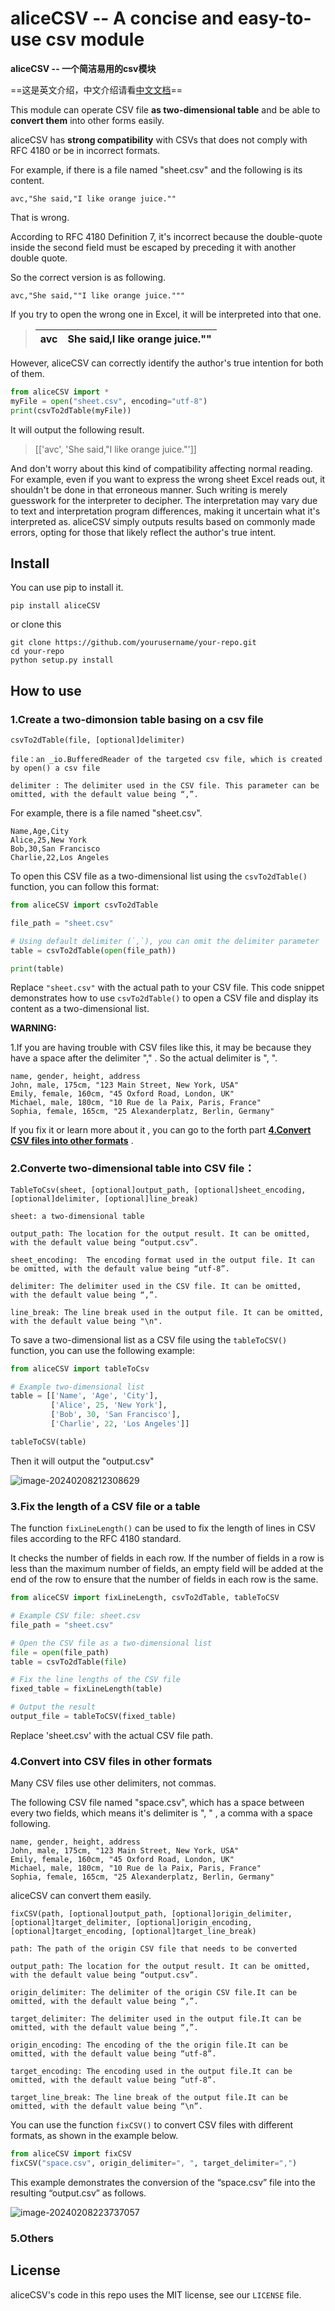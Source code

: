 # aliceCSV -- A concise and easy-to-use csv module   
**aliceCSV -- 一个简洁易用的csv模块**

==这是英文介绍，中文介绍请看[中文文档](https://github.com/Alicedrop/aliceCSV/blob/main/readme_zh-CN.md)==

This module can operate CSV file **as two-dimensional table** and be able to **convert them** into other forms easily.



aliceCSV has **strong compatibility** with CSVs that does not comply with RFC 4180 or be in incorrect formats.

For example, if there is a file named "sheet.csv" and the following is its content.

```
avc,"She said,"I like orange juice.""
```

That is wrong.

According to RFC 4180 Definition 7, it's incorrect because the double-quote inside the second field must be escaped by preceding it with another double quote.

So the correct version is as following.

```
avc,"She said,""I like orange juice."""
```



If you try to open the wrong one in Excel, it will be interpreted into that one.

> | avc  | She said,I like orange juice."" |
> | ---- | ------------------------------- |



However, aliceCSV can correctly identify the author's true intention for both of them.

```python
from aliceCSV import *
myFile = open("sheet.csv", encoding="utf-8")
print(csvTo2dTable(myFile))
```

It will output  the following result.

> [['avc', 'She said,"I like orange juice."']]

And don't worry about this kind of compatibility affecting normal reading. For example, even if you want to express the wrong sheet Excel reads out, it shouldn't be done in that erroneous manner. Such writing is merely guesswork for the interpreter to decipher. The interpretation may vary due to text and interpretation program differences, making it uncertain what it's interpreted as. aliceCSV simply outputs results based on commonly made errors, opting for those that likely reflect the author's true intent.

## Install

You can use pip to install it.

```
pip install aliceCSV
```





or clone this 

```
git clone https://github.com/yourusername/your-repo.git
cd your-repo
python setup.py install
```



## How to use

### 1.Create a two-dimonsion table basing on a csv file
```
csvTo2dTable(file, [optional]delimiter)
```
`file：an _io.BufferedReader of the targeted csv file, which is created by open() a csv file`

`delimiter : The delimiter used in the CSV file. This parameter can be omitted, with the default value being “,”.`



For example, there is a file named "sheet.csv".

```plain text
Name,Age,City
Alice,25,New York
Bob,30,San Francisco
Charlie,22,Los Angeles
```

To open this CSV file as a two-dimensional list using the `csvTo2dTable()` function, you can follow this format:

```python
from aliceCSV import csvTo2dTable

file_path = "sheet.csv"

# Using default delimiter (`,`), you can omit the delimiter parameter
table = csvTo2dTable(open(file_path))

print(table)
```

Replace `"sheet.csv"` with the actual path to your CSV file. This code snippet demonstrates how to use `csvTo2dTable()` to open a CSV file and display its content as a two-dimensional list.



**WARNING:** 

1.If you are having trouble with CSV files like this, it may be because they have a space after the delimiter "," . So the actual delimiter is ",  ".

```
name, gender, height, address
John, male, 175cm, "123 Main Street, New York, USA"
Emily, female, 160cm, "45 Oxford Road, London, UK"
Michael, male, 180cm, "10 Rue de la Paix, Paris, France"
Sophia, female, 165cm, "25 Alexanderplatz, Berlin, Germany"
```

If you fix it or learn more about it , you can go to the forth part [**4.Convert CSV files into other formats**](https://github.com/Alicedrop/aliceCSV/blob/main/README.md#4convert-csv-files-into-other-formats) .

### 2.Converte two-dimensional table into CSV file：

```
TableToCsv(sheet, [optional]output_path, [optional]sheet_encoding, [optional]delimiter, [optional]line_break)
```
`sheet: a two-dimensional table`

`output_path: The location for the output result. It can be omitted, with the default value being “output.csv”.`

`sheet_encoding:  The encoding format used in the output file. It can be omitted, with the default value being “utf-8”.`

```delimiter: The delimiter used in the CSV file. It can be omitted,  with the default value being “,”.```

`line_break: The line break used in the output file. It can be omitted, with the default value being "\n".`



To save a two-dimensional list as a CSV file using the `tableToCSV()` function, you can use the following example:

```python
from aliceCSV import tableToCsv

# Example two-dimensional list
table = [['Name', 'Age', 'City'],
         ['Alice', 25, 'New York'],
         ['Bob', 30, 'San Francisco'],
         ['Charlie', 22, 'Los Angeles']]

tableToCSV(table)
```

Then it will output the "output.csv"

![image-20240208212308629](D:\2024工程\aliceCSV\assets\image-20240208212308629.png) 



### 3.Fix the length of a CSV file or a table

The  function `fixLineLength()` can be used to fix the length of lines in CSV files according to the RFC 4180 standard. 

It checks the number of fields in each row. If the number of fields in a row is less than the maximum number of fields, an empty field will be added at the end of the row to ensure that the number of fields in each row is the same.

```python
from aliceCSV import fixLineLength, csvTo2dTable, tableToCSV

# Example CSV file: sheet.csv
file_path = "sheet.csv"

# Open the CSV file as a two-dimensional list
file = open(file_path)
table = csvTo2dTable(file)

# Fix the line lengths of the CSV file
fixed_table = fixLineLength(table)

# Output the result
output_file = tableToCSV(fixed_table)
```

Replace 'sheet.csv' with the actual CSV file path.





### 4.Convert into CSV files in other formats

Many CSV files use other delimiters, not commas. 

The following CSV file named "space.csv", which has a space between every two fields, which means it's delimiter is ", " , a comma with a space following.

```
name, gender, height, address
John, male, 175cm, "123 Main Street, New York, USA"
Emily, female, 160cm, "45 Oxford Road, London, UK"
Michael, male, 180cm, "10 Rue de la Paix, Paris, France"
Sophia, female, 165cm, "25 Alexanderplatz, Berlin, Germany"
```

aliceCSV can convert them easily.

```
fixCSV(path, [optional]output_path, [optional]origin_delimiter,                  [optional]target_delimiter, [optional]origin_encoding,                    [optional]target_encoding, [optional]target_line_break)
```

`path: The path of the origin CSV file that needs to be converted `

`output_path: The location for the output result. It can be omitted, with the default value being “output.csv”.`

`origin_delimiter: The delimiter of the origin CSV file.It can be omitted, with the default value being “,”.`

`target_delimiter: The delimiter used in the output file.It can be omitted, with the default value being “,”.`

`origin_encoding: The encoding of the the origin file.It can be omitted, with the default value being “utf-8”.`

`target_encoding: The encoding used in the output file.It can be omitted, with the default value being “utf-8”.`

`target_line_break: The line break of the output file.It can be omitted, with the default value being “\n”.`

You can use the function `fixCSV()` to convert CSV files with different formats, as shown in the example below. 

```python
from aliceCSV import fixCSV
fixCSV("space.csv", origin_delimiter=", ", target_delimiter=",")
```

This example demonstrates the conversion of the “space.csv” file into the resulting “output.csv” as follows.

![image-20240208223737057](D:\2024工程\aliceCSV\assets\image-20240208223737057.png) 



### 5.Others 



## License

aliceCSV's code in this repo uses the MIT license, see our `LICENSE` file.
